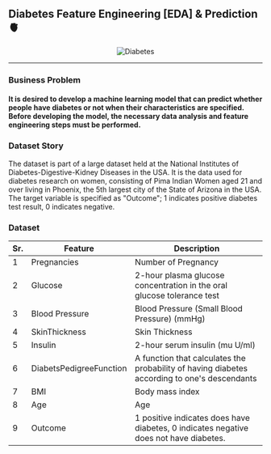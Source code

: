## Diabetes Feature Engineering [EDA] & Prediction 🫀

<p align="center">
  <img src="https://www.datatobiz.com/wp-content/uploads/2022/09/image36.png" alt="Diabetes"/>
</p>

---

### Business Problem

#### It is desired to develop a machine learning model that can predict whether people have diabetes or not when their characteristics are specified. Before developing the model, the necessary data analysis and feature engineering steps must be performed.

### Dataset Story

The dataset is part of a large dataset held at the National Institutes of Diabetes-Digestive-Kidney Diseases in the USA. It is the data used for diabetes research on women, consisting of Pima Indian Women aged 21 and over living in Phoenix, the 5th largest city of the State of Arizona in the USA. The target variable is specified as "Outcome"; 1 indicates positive diabetes test result, 0 indicates negative.

### Dataset

 Sr. | Feature  | Description |
--- | --- | --- | 
1 |Pregnancies| Number of Pregnancy                                |
2 |Glucose| 	2-hour plasma glucose concentration in the oral glucose tolerance test    |    
3 |Blood Pressure	| 	Blood Pressure (Small Blood Pressure) (mmHg) |
4 |SkinThickness	| 	Skin Thickness    |    
5 |Insulin| 	2-hour serum insulin (mu U/ml)    |    
6 |DiabetsPedigreeFunction| A function that calculates the probability of having diabetes according to one's descendants   |    
7 |BMI|	Body mass index    |    
8 |Age| Age    |    
9 |Outcome| 	1 positive indicates does have diabetes, 0 indicates negative does not have diabetes.    |    
